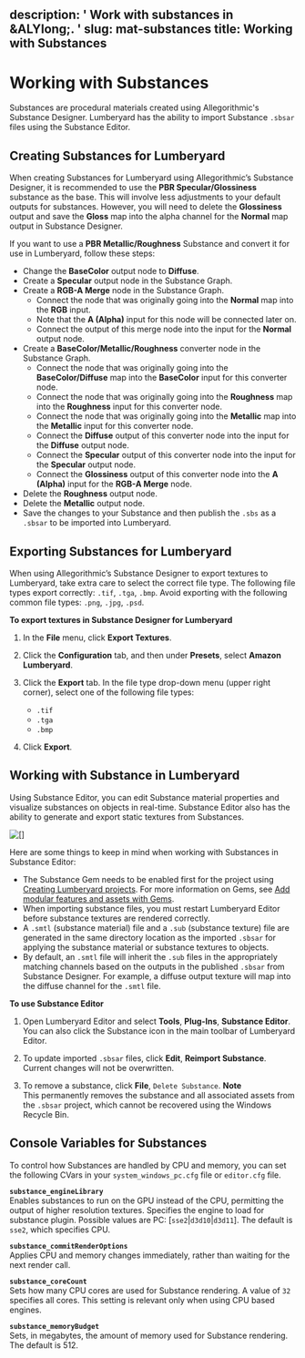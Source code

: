description: ' Work with substances in &ALYlong;. '
slug: mat-substances
title: Working with Substances
---
# Working with Substances<a name="mat-substances"></a>

Substances are procedural materials created using Allegorithmic's Substance Designer\. Lumberyard has the ability to import Substance `.sbsar` files using the Substance Editor\.

## Creating Substances for Lumberyard<a name="mat-substances-creating"></a>

When creating Substances for Lumberyard using Allegorithmic’s Substance Designer, it is recommended to use the **PBR Specular/Glossiness** substance as the base\. This will involve less adjustments to your default outputs for substances\. However, you will need to delete the **Glossiness** output and save the **Gloss** map into the alpha channel for the **Normal** map output in Substance Designer\.

If you want to use a **PBR Metallic/Roughness** Substance and convert it for use in Lumberyard, follow these steps:
+ Change the **BaseColor** output node to **Diffuse**\.
+ Create a **Specular** output node in the Substance Graph\.
+ Create a **RGB\-A Merge** node in the Substance Graph\.
  + Connect the node that was originally going into the **Normal** map into the **RGB** input\.
  + Note that the **A \(Alpha\)** input for this node will be connected later on\.
  + Connect the output of this merge node into the input for the **Normal** output node\.
+ Create a **BaseColor/Metallic/Roughness** converter node in the Substance Graph\.
  + Connect the node that was originally going into the **BaseColor/Diffuse** map into the **BaseColor** input for this converter node\.
  + Connect the node that was originally going into the **Roughness** map into the **Roughness** input for this converter node\.
  + Connect the node that was originally going into the **Metallic** map into the **Metallic** input for this converter node\.
  + Connect the **Diffuse** output of this converter node into the input for the **Diffuse** output node\.
  + Connect the **Specular** output of this converter node into the input for the **Specular** output node\.
  + Connect the **Glossiness** output of this converter node into the **A \(Alpha\)** input for the **RGB\-A Merge** node\.
+ Delete the **Roughness** output node\.
+ Delete the **Metallic** output node\.
+ Save the changes to your Substance and then publish the `.sbs` as a `.sbsar` to be imported into Lumberyard\.

## Exporting Substances for Lumberyard<a name="mat-substances-exporting"></a>

When using Allegorithmic’s Substance Designer to export textures to Lumberyard, take extra care to select the correct file type\. The following file types export correctly: `.tif`, `.tga`, `.bmp`\. Avoid exporting with the following common file types: `.png`, `.jpg`, `.psd`\.

**To export textures in Substance Designer for Lumberyard**

1. In the **File** menu, click **Export Textures**\.

1. Click the **Configuration** tab, and then under **Presets**, select **Amazon Lumberyard**\. 

1. Click the **Export** tab\. In the file type drop\-down menu \(upper right corner\), select one of the following file types:
   + `.tif`
   + `.tga`
   + `.bmp`

1. Click **Export**\.

## Working with Substance in Lumberyard<a name="mat-substances-working"></a>

Using Substance Editor, you can edit Substance material properties and visualize substances on objects in real\-time\. Substance Editor also has the ability to generate and export static textures from Substances\.

![\[\]](/images/userguide/mat-substance-editor.png)

Here are some things to keep in mind when working with Substances in Substance Editor:
+ The Substance Gem needs to be enabled first for the project using [Creating Lumberyard projects](configurator-intro.md)\. For more information on Gems, see [Add modular features and assets with Gems](gems-system-gems.md)\.
+ When importing substance files, you must restart Lumberyard Editor before substance textures are rendered correctly\.
+ A `.smtl` \(substance material\) file and a `.sub` \(substance texture\) file are generated in the same directory location as the imported `.sbsar` for applying the substance material or substance textures to objects\.
+ By default, an `.smtl` file will inherit the `.sub` files in the appropriately matching channels based on the outputs in the published `.sbsar` from Substance Designer\. For example, a diffuse output texture will map into the diffuse channel for the `.smtl` file\.

**To use Substance Editor**

1. Open Lumberyard Editor and select **Tools**, **Plug\-Ins**, **Substance Editor**\. You can also click the Substance icon in the main toolbar of Lumberyard Editor\.

1. To update imported `.sbsar` files, click **Edit**, **Reimport Substance**\. Current changes will not be overwritten\.

1. To remove a substance, click **File**, `Delete Substance`\.
**Note**  
This permanently removes the substance and all associated assets from the `.sbsar` project, which cannot be recovered using the Windows Recycle Bin\. 

## Console Variables for Substances<a name="mat-substances-cvars"></a>

To control how Substances are handled by CPU and memory, you can set the following CVars in your `system_windows_pc.cfg` file or `editor.cfg` file\.

**`substance_engineLibrary`**  
Enables substances to run on the GPU instead of the CPU, permitting the output of higher resolution textures\. Specifies the engine to load for substance plugin\. Possible values are PC: \[`sse2`\|`d3d10`\|`d3d11`\]\. The default is `sse2`, which specifies CPU\. 

**`substance_commitRenderOptions`**  
Applies CPU and memory changes immediately, rather than waiting for the next render call\. 

**`substance_coreCount`**  
Sets how many CPU cores are used for Substance rendering\. A value of `32` specifies all cores\. This setting is relevant only when using CPU based engines\. 

**`substance_memoryBudget`**  
Sets, in megabytes, the amount of memory used for Substance rendering\. The default is 512\. 